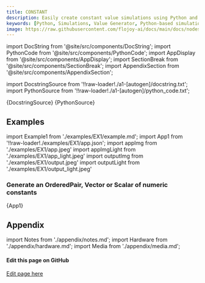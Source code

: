 ```yaml
---
title: CONSTANT
description: Easily create constant value simulations using Python and Flojoy's CONSTANT generator node. It generates a single x-y vector of numeric (floating point) constants.
keywords: [Python, Simulations, Value Generator, Python-based simulations, Python constant value generator, Constant simulations in Python, Python simulation tools, Constant value modeling, Python simulation examples, Simulation documentation, Constant value generation, Python simulation techniques, Constant value modeling]
image: https://raw.githubusercontent.com/flojoy-ai/docs/main/docs/nodes/GENERATORS/SIMULATIONS/CONSTANT/examples/EX1/output.jpeg
---
```


[//]: # (Custom component imports)

import DocString from '@site/src/components/DocString';
import PythonCode from '@site/src/components/PythonCode';
import AppDisplay from '@site/src/components/AppDisplay';
import SectionBreak from '@site/src/components/SectionBreak';
import AppendixSection from '@site/src/components/AppendixSection';

[//]: # (Docstring)

import DocstringSource from '!!raw-loader!./a1-[autogen]/docstring.txt';
import PythonSource from '!!raw-loader!./a1-[autogen]/python_code.txt';

<DocString>{DocstringSource}</DocString>
<PythonCode GLink='GENERATORS/SIMULATIONS/CONSTANT/CONSTANT.py'>{PythonSource}</PythonCode>

<SectionBreak />

[//]: # (Examples)

## Examples

import Example1 from './examples/EX1/example.md';
import App1 from '!!raw-loader!./examples/EX1/app.json';
import appImg from './examples/EX1/app.jpeg'
import appImgLight from './examples/EX1/app_light.jpeg'
import outputImg from './examples/EX1/output.jpeg'
import outputLight from './examples/EX1/output_light.jpeg'

### Generate an OrderedPair, Vector or Scalar of numeric constants

<AppDisplay 
    nodeLabel='CONSTANT'
    appImg={appImg}
    appLight={appImgLight}
    outputLight={outputLight}
    outputImg={outputImg}
    >
    {App1}
</AppDisplay>

<Example1 />

<SectionBreak /> 

[//]: # (Appendix)

## Appendix

import Notes from './appendix/notes.md';
import Hardware from './appendix/hardware.md';
import Media from './appendix/media.md';

<AppendixSection index={0} folderPath='nodes/GENERATORS/SIMULATIONS/CONSTANT/appendix/'><Notes /></AppendixSection>
<AppendixSection index={1} folderPath='nodes/GENERATORS/SIMULATIONS/CONSTANT/appendix/'><Hardware /></AppendixSection>
<AppendixSection index={2} folderPath='nodes/GENERATORS/SIMULATIONS/CONSTANT/appendix/'><Media /></AppendixSection>

<SectionBreak />

[//]: # (Edit page on GitHub)

#### Edit this page on GitHub

[Edit page here](https://github.com/flojoy-ai/docs/tree/main/docs/nodes/GENERATORS/SIMULATIONS/CONSTANT)
